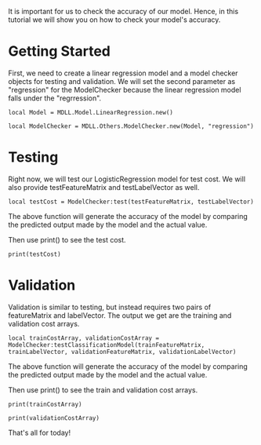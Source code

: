 It is important for us to check the accuracy of our model. Hence, in this tutorial we will show you on how to check your model's accuracy.

# Getting Started

First, we need to create a linear regression model and a model checker objects for testing and validation. We will set the second parameter as "regression" for the ModelChecker because the linear regression model falls under the "regrression".

```
local Model = MDLL.Model.LinearRegression.new()

local ModelChecker = MDLL.Others.ModelChecker.new(Model, "regression")
```

# Testing

Right now, we will test our LogisticRegression model for test cost.  We will also provide testFeatureMatrix and testLabelVector as well.

```
local testCost = ModelChecker:test(testFeatureMatrix, testLabelVector)
```

The above function will generate the accuracy of the model by comparing the predicted output made by the model and the actual value.

Then use print() to see the test cost.

```
print(testCost)
```

# Validation

Validation is similar to testing, but instead requires two pairs of featureMatrix and labelVector. The output we get are the training and validation cost arrays. 

```
local trainCostArray, validationCostArray = ModelChecker:testClassificationModel(trainFeatureMatrix, trainLabelVector, validationFeatureMatrix, validationLabelVector)
```

The above function will generate the accuracy of the model by comparing the predicted output made by the model and the actual value.

Then use print() to see the train and validation cost arrays.

```
print(trainCostArray)

print(validationCostArray)
```

That's all for today!
